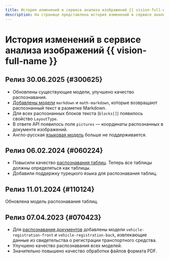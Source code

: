 ```yaml
---
title: История изменений в сервисе анализа изображений {{ vision-full-name }}
description: На странице представлена история изменений в сервисе анализа изображений {{ vision-full-name }}.
---
```


# История изменений в сервисе анализа изображений {{ vision-full-name }}

## Релиз 30.06.2025 {#300625}

* Обновлены существующие модели, улучшено качество распознавания.
* [Добавлены модели](./concepts/ocr/index.md#models) `markdown` и `math-markdown`, которые возвращают распознанный текст в разметке Markdown.
* Для всех распознанных блоков текста (`blocks[]`) появилось свойство `LayoutType`.
* В ответе API появилось поле `pictures` — координаты распознанных в документе изображений.
* Англо-русская [языковая модель](./concepts/ocr/supported-languages.md) больше не поддерживается.

## Релиз 06.02.2024 {#060224}

* Повысили качество [распознавания таблиц](operations/ocr/text-detection-table.md). Теперь все таблицы должны определяться как таблицы.
* Добавили поддержку турецкого языка для распознавания таблиц.

## Релиз 11.01.2024 {#110124}

Обновлена модель распознавания таблиц.

## Релиз 07.04.2023 {#070423}

* Для [распознавания документов](concepts/ocr/template-recognition.md) добавлены модели `vehicle-registration-front` и `vehicle-registration-back`, извлекающие данные из свидетельства о регистрации транспортного средства.
* Улучшено качество распознавания всех моделей.
* Значительно повышено качество обработки файлов формата PDF.
